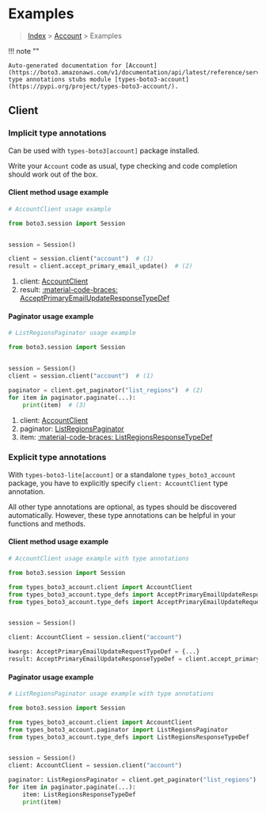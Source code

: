 # Examples

> [Index](../README.md) > [Account](./README.md) > Examples

!!! note ""

    Auto-generated documentation for [Account](https://boto3.amazonaws.com/v1/documentation/api/latest/reference/services/account.html#account)
    type annotations stubs module [types-boto3-account](https://pypi.org/project/types-boto3-account/).

## Client

### Implicit type annotations

Can be used with `types-boto3[account]` package installed.

Write your `Account` code as usual,
type checking and code completion should work out of the box.


#### Client method usage example

```python
# AccountClient usage example

from boto3.session import Session


session = Session()

client = session.client("account")  # (1)
result = client.accept_primary_email_update()  # (2)
```

1. client: [AccountClient](./client.md)
2. result: [:material-code-braces: AcceptPrimaryEmailUpdateResponseTypeDef](./type_defs.md#acceptprimaryemailupdateresponsetypedef)



#### Paginator usage example

```python
# ListRegionsPaginator usage example

from boto3.session import Session


session = Session()
client = session.client("account")  # (1)

paginator = client.get_paginator("list_regions")  # (2)
for item in paginator.paginate(...):
    print(item)  # (3)
```

1. client: [AccountClient](./client.md)
2. paginator: [ListRegionsPaginator](./paginators.md#listregionspaginator)
3. item: [:material-code-braces: ListRegionsResponseTypeDef](./type_defs.md#listregionsresponsetypedef)




### Explicit type annotations

With `types-boto3-lite[account]`
or a standalone `types_boto3_account` package, you have to explicitly specify `client: AccountClient` type annotation.

All other type annotations are optional, as types should be discovered automatically.
However, these type annotations can be helpful in your functions and methods.


#### Client method usage example

```python
# AccountClient usage example with type annotations

from boto3.session import Session

from types_boto3_account.client import AccountClient
from types_boto3_account.type_defs import AcceptPrimaryEmailUpdateResponseTypeDef
from types_boto3_account.type_defs import AcceptPrimaryEmailUpdateRequestTypeDef


session = Session()

client: AccountClient = session.client("account")

kwargs: AcceptPrimaryEmailUpdateRequestTypeDef = {...}
result: AcceptPrimaryEmailUpdateResponseTypeDef = client.accept_primary_email_update(**kwargs)
```



#### Paginator usage example

```python
# ListRegionsPaginator usage example with type annotations

from boto3.session import Session

from types_boto3_account.client import AccountClient
from types_boto3_account.paginator import ListRegionsPaginator
from types_boto3_account.type_defs import ListRegionsResponseTypeDef


session = Session()
client: AccountClient = session.client("account")

paginator: ListRegionsPaginator = client.get_paginator("list_regions")
for item in paginator.paginate(...):
    item: ListRegionsResponseTypeDef
    print(item)
```




